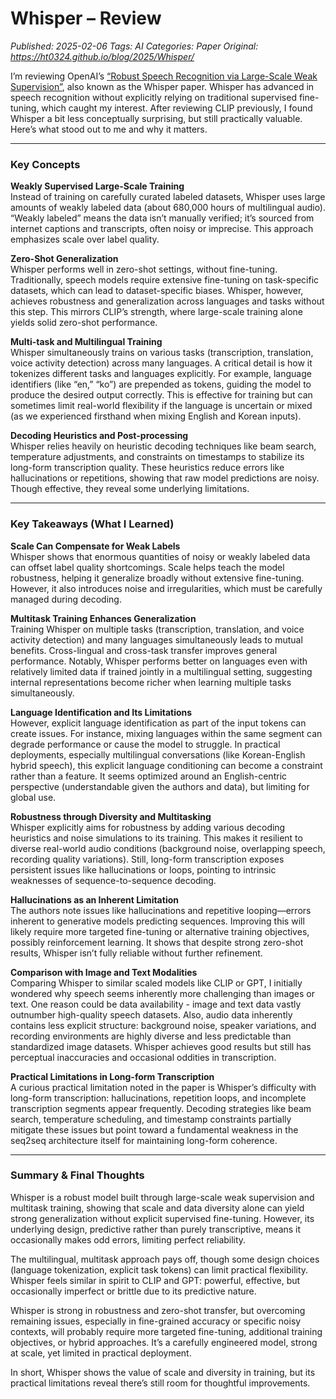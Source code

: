 # Whisper – Review
_Published: 2025-02-06_
_Tags: AI_
_Categories: Paper_
_Original: https://ht0324.github.io/blog/2025/Whisper/_

<p>I’m reviewing OpenAI’s <a href="https://arxiv.org/abs/2212.04356">“Robust Speech Recognition via Large-Scale Weak Supervision”</a>, also known as the Whisper paper. Whisper has advanced in speech recognition without explicitly relying on traditional supervised fine-tuning, which caught my interest. After reviewing CLIP previously, I found Whisper a bit less conceptually surprising, but still practically valuable. Here’s what stood out to me and why it matters.</p>

<hr />

<h3 id="key-concepts">Key Concepts</h3>

<p><strong>Weakly Supervised Large-Scale Training</strong><br />
Instead of training on carefully curated labeled datasets, Whisper uses large amounts of weakly labeled data (about 680,000 hours of multilingual audio). “Weakly labeled” means the data isn’t manually verified; it’s sourced from internet captions and transcripts, often noisy or imprecise. This approach emphasizes scale over label quality.</p>

<p><strong>Zero-Shot Generalization</strong><br />
Whisper performs well in zero-shot settings, without fine-tuning. Traditionally, speech models require extensive fine-tuning on task-specific datasets, which can lead to dataset-specific biases. Whisper, however, achieves robustness and generalization across languages and tasks without this step. This mirrors CLIP’s strength, where large-scale training alone yields solid zero-shot performance.</p>

<p><strong>Multi-task and Multilingual Training</strong><br />
Whisper simultaneously trains on various tasks (transcription, translation, voice activity detection) across many languages. A critical detail is how it tokenizes different tasks and languages explicitly. For example, language identifiers (like “en,” “ko”) are prepended as tokens, guiding the model to produce the desired output correctly. This is effective for training but can sometimes limit real-world flexibility if the language is uncertain or mixed (as we experienced firsthand when mixing English and Korean inputs).</p>

<p><strong>Decoding Heuristics and Post-processing</strong><br />
Whisper relies heavily on heuristic decoding techniques like beam search, temperature adjustments, and constraints on timestamps to stabilize its long-form transcription quality. These heuristics reduce errors like hallucinations or repetitions, showing that raw model predictions are noisy. Though effective, they reveal some underlying limitations.</p>

<hr />

<h3 id="key-takeaways-what-i-learned">Key Takeaways (What I Learned)</h3>

<p><strong>Scale Can Compensate for Weak Labels</strong><br />
Whisper shows that enormous quantities of noisy or weakly labeled data can offset label quality shortcomings. Scale helps teach the model robustness, helping it generalize broadly without extensive fine-tuning. However, it also introduces noise and irregularities, which must be carefully managed during decoding.</p>

<p><strong>Multitask Training Enhances Generalization</strong><br />
Training Whisper on multiple tasks (transcription, translation, and voice activity detection) and many languages simultaneously leads to mutual benefits. Cross-lingual and cross-task transfer improves general performance. Notably, Whisper performs better on languages even with relatively limited data if trained jointly in a multilingual setting, suggesting internal representations become richer when learning multiple tasks simultaneously.</p>

<p><strong>Language Identification and Its Limitations</strong><br />
However, explicit language identification as part of the input tokens can create issues. For instance, mixing languages within the same segment can degrade performance or cause the model to struggle. In practical deployments, especially multilingual conversations (like Korean-English hybrid speech), this explicit language conditioning can become a constraint rather than a feature. It seems optimized around an English-centric perspective (understandable given the authors and data), but limiting for global use.</p>

<p><strong>Robustness through Diversity and Multitasking</strong><br />
Whisper explicitly aims for robustness by adding various decoding heuristics and noise simulations to its training. This makes it resilient to diverse real-world audio conditions (background noise, overlapping speech, recording quality variations). Still, long-form transcription exposes persistent issues like hallucinations or loops, pointing to intrinsic weaknesses of sequence-to-sequence decoding.</p>

<p><strong>Hallucinations as an Inherent Limitation</strong><br />
The authors note issues like hallucinations and repetitive looping—errors inherent to generative models predicting sequences. Improving this will likely require more targeted fine-tuning or alternative training objectives, possibly reinforcement learning. It shows that despite strong zero-shot results, Whisper isn’t fully reliable without further refinement.</p>

<p><strong>Comparison with Image and Text Modalities</strong><br />
Comparing Whisper to similar scaled models like CLIP or GPT, I initially wondered why speech seems inherently more challenging than images or text. One reason could be data availability - image and text data vastly outnumber high-quality speech datasets. Also, audio data inherently contains less explicit structure: background noise, speaker variations, and recording environments are highly diverse and less predictable than standardized image datasets. Whisper achieves good results but still has perceptual inaccuracies and occasional oddities in transcription.</p>

<p><strong>Practical Limitations in Long-form Transcription</strong><br />
A curious practical limitation noted in the paper is Whisper’s difficulty with long-form transcription: hallucinations, repetition loops, and incomplete transcription segments appear frequently. Decoding strategies like beam search, temperature scheduling, and timestamp constraints partially mitigate these issues but point toward a fundamental weakness in the seq2seq architecture itself for maintaining long-form coherence.</p>

<hr />

<h3 id="summary--final-thoughts">Summary &amp; Final Thoughts</h3>
<p>Whisper is a robust model built through large-scale weak supervision and multitask training, showing that scale and data diversity alone can yield strong generalization without explicit supervised fine-tuning. However, its underlying design, predictive rather than purely transcriptive, means it occasionally makes odd errors, limiting perfect reliability.</p>

<p>The multilingual, multitask approach pays off, though some design choices (language tokenization, explicit task tokens) can limit practical flexibility. Whisper feels similar in spirit to CLIP and GPT: powerful, effective, but occasionally imperfect or brittle due to its predictive nature.</p>

<p>Whisper is strong in robustness and zero-shot transfer, but overcoming remaining issues, especially in fine-grained accuracy or specific noisy contexts, will probably require more targeted fine-tuning, additional training objectives, or hybrid approaches. It’s a carefully engineered model, strong at scale, yet limited in practical deployment.</p>

<p>In short, Whisper shows the value of scale and diversity in training, but its practical limitations reveal there’s still room for thoughtful improvements.</p>
